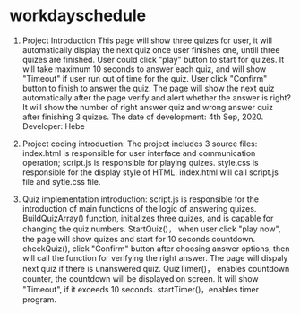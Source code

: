 # workdayschedule
1. Project Introduction
This page will show three quizes for user, it will automatically display the next quiz once user finishes one, untill three quizes are finished. 
User could click "play" button to start for quizes.
It will take maximum 10 seconds to answer each quiz, and will show "Timeout" if user run out of time for the quiz. 
User click "Confirm" button to finish to answer the quiz. 
The page will show the next quiz automatically after the page verify and alert whether the answer is right? 
It will show the number of right answer quiz and wrong answer quiz after finishing 3 quizes.
The date of development: 4th Sep, 2020.
Developer: Hebe

2. Project coding introduction:
The project includes 3 source files: 
index.html is responsible for user interface and communication operation;
script.js is responsible for playing quizes.
style.css is responsible for the display style of HTML.
index.html will call script.js file and sytle.css file. 

3. Quiz implementation introduction:
script.js is responsible for the introduction of main functions of the logic of answering quizes. 
BuildQuizArray() function, initializes three quizes, and is capable for changing the quiz numbers. 
StartQuiz()， when user click "play now", the page will show quizes and start for 10 seconds countdown.
checkQuiz(),  click "Confirm" button after choosing answer options, then will call the function for verifying the right answer. The page will dispaly next quiz if there is unanswered quiz. 
QuizTimer()， enables countdown counter, the countdown will be displayed on screen. It will show "Timeout", if it exceeds 10 seconds. 
startTimer()，enables timer program.
